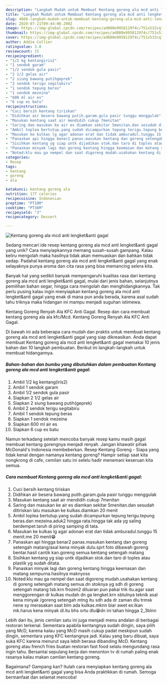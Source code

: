 ```yaml
---
description: "Langkah Mudah untuk Membuat Kentang goreng ala mcd anti lengket&amp;amp;anti gagal, Sempurna"
title: "Langkah Mudah untuk Membuat Kentang goreng ala mcd anti lengket&amp;amp;anti gagal, Sempurna"
slug: 4668-langkah-mudah-untuk-membuat-kentang-goreng-ala-mcd-anti-lengket-and-amp-anti-gagal-sempurna
date: 2020-07-21T09:44:00.290Z
image: https://img-global.cpcdn.com/recipes/ad080e9958129f4c/751x532cq70/kentang-goreng-ala-mcd-anti-lengketanti-gagal-foto-resep-utama.jpg
thumbnail: https://img-global.cpcdn.com/recipes/ad080e9958129f4c/751x532cq70/kentang-goreng-ala-mcd-anti-lengketanti-gagal-foto-resep-utama.jpg
cover: https://img-global.cpcdn.com/recipes/ad080e9958129f4c/751x532cq70/kentang-goreng-ala-mcd-anti-lengketanti-gagal-foto-resep-utama.jpg
author: Addie Collier
ratingvalue: 3.8
reviewcount: 15
recipeingredient:
- "1/2 kg kentangiris2"
- "1 sendok garam"
- "1/2 sendok gula pasir"
- "2 1/2 gelas air"
- "2 siung bawang putihgeprek"
- "2 sendok terigu segitabiru"
- "1 sendok tepung beras"
- "1 sendok mezeina"
- "600 ml air es"
- "6 cup es batu"
recipeinstructions:
- "Cuci bersih kentang tiriskan"
- "Didihkan air besera bawang putih.garam.gula pasir tunggu menggulak"
- "Masukan kentang saat air mendidih cukup 7menitan"
- "Saring dan masukan ke air es diamkan sekitar 5menitan.dan sesudah ditiriskan lalu masukan ke kulkas.diamkan 20 menit"
- "Ambil toplea bertutup.yang sudah dicampurkan tepung terigu.tepung beras.dan mezeina.aduk2 hingga rata.hingga tak ada yg saling berdempet.taruh di piring samping di tata."
- "Masukan ke kulkas lg agar adonan erat dan tidak amburadul.tunggu 15 menit.me 20 menit😁"
- "Panaskan api hingga benar2 panas.masukan kentang dan goreng setengah matang/asal kena minyak dulu.sprt foto dibawah goreng bentar.hasil cantik kan.goreng semua kentang setengah matang"
- "Sisihkan kentang yg siap untk dijadikan stok.dan taro di toples atau plastik yg sudah ditata."
- "Panaskan minyak lagi dan goreng kentang hingga keemasan dan matang sempurna.hasilnya maknyoss"
- "Noted:klu mau ga nempel dan saat digoreng mudah.usahakan kentang di goreng setengah matang semua.dn stoknya yg sdh di goreng setengah matang tsb.krn frozen2 diluaran pun pakai trik itu.agar saat menggorengan dr kulkas mudah dn ga lengket.krn sbtulnya teknik asal kena minyak /goreng setengah mtng itu sdh ada dr zaman dlu trmsk nene sy merasakan saat blm ada kulkas.mknn biar awet ex:ikan mk.harus kena minyak dl.itu bhs ortu dlu😁dn ini tahan hingga 2_3blnn"
categories:
- Resep
tags:
- kentang
- goreng
- ala

katakunci: kentang goreng ala 
nutrition: 177 calories
recipecuisine: Indonesian
preptime: "PT10M"
cooktime: "PT36M"
recipeyield: "3"
recipecategory: Dessert

---
```



![Kentang goreng ala mcd anti lengket&amp;anti gagal](https://img-global.cpcdn.com/recipes/ad080e9958129f4c/751x532cq70/kentang-goreng-ala-mcd-anti-lengketanti-gagal-foto-resep-utama.jpg)

Sedang mencari ide resep kentang goreng ala mcd anti lengket&amp;anti gagal yang unik? Cara menyiapkannya memang susah-susah gampang. Kalau keliru mengolah maka hasilnya tidak akan memuaskan dan bahkan tidak sedap. Padahal kentang goreng ala mcd anti lengket&amp;anti gagal yang enak selayaknya punya aroma dan cita rasa yang bisa memancing selera kita.

Banyak hal yang sedikit banyak mempengaruhi kualitas rasa dari kentang goreng ala mcd anti lengket&amp;anti gagal, mulai dari jenis bahan, selanjutnya pemilihan bahan segar, hingga cara mengolah dan menghidangkannya. Tak perlu pusing kalau ingin menyiapkan kentang goreng ala mcd anti lengket&amp;anti gagal yang enak di mana pun anda berada, karena asal sudah tahu triknya maka hidangan ini mampu menjadi suguhan istimewa.

Kentang Goreng Renyah Ala KFC Anti Gagal. Resep dan cara membuat kentang goreng ala ala kfc/Mcd. Kentang Goreng Renyah Ala KFC Anti Gagal.


Di bawah ini ada beberapa cara mudah dan praktis untuk membuat kentang goreng ala mcd anti lengket&amp;anti gagal yang siap dikreasikan. Anda dapat membuat Kentang goreng ala mcd anti lengket&amp;anti gagal memakai 10 jenis bahan dan 10 langkah pembuatan. Berikut ini langkah-langkah untuk membuat hidangannya.

<!--inarticleads1-->

##### Bahan-bahan dan bumbu yang dibutuhkan dalam pembuatan Kentang goreng ala mcd anti lengket&amp;anti gagal:

1. Ambil 1/2 kg kentang(iris2)
1. Ambil 1 sendok garam
1. Ambil 1/2 sendok gula pasir
1. Siapkan 2 1/2 gelas air
1. Siapkan 2 siung bawang putih(geprek)
1. Ambil 2 sendok terigu segitabiru
1. Ambil 1 sendok tepung beras
1. Siapkan 1 sendok mezeina
1. Siapkan 600 ml air es
1. Siapkan 6 cup es batu


Namun terkadang setelah mencoba banyak resep kamu masih gagal membuat kentang gorengnya menjadi renyah. Jangan khawatir pihak McDonald&#39;s Indonesia membeberkan. Resep Kentang Goreng - Siapa yang tidak kenal dengan namanya kentang goreng? Hampir setiap saat kita nongkrong di cafe, cemilan satu ini selelu hadir menemani keseruan kita semua. 

<!--inarticleads2-->

##### Cara membuat Kentang goreng ala mcd anti lengket&amp;anti gagal:

1. Cuci bersih kentang tiriskan
1. Didihkan air besera bawang putih.garam.gula pasir tunggu menggulak
1. Masukan kentang saat air mendidih cukup 7menitan
1. Saring dan masukan ke air es diamkan sekitar 5menitan.dan sesudah ditiriskan lalu masukan ke kulkas.diamkan 20 menit
1. Ambil toplea bertutup.yang sudah dicampurkan tepung terigu.tepung beras.dan mezeina.aduk2 hingga rata.hingga tak ada yg saling berdempet.taruh di piring samping di tata.
1. Masukan ke kulkas lg agar adonan erat dan tidak amburadul.tunggu 15 menit.me 20 menit😁
1. Panaskan api hingga benar2 panas.masukan kentang dan goreng setengah matang/asal kena minyak dulu.sprt foto dibawah goreng bentar.hasil cantik kan.goreng semua kentang setengah matang
1. Sisihkan kentang yg siap untk dijadikan stok.dan taro di toples atau plastik yg sudah ditata.
1. Panaskan minyak lagi dan goreng kentang hingga keemasan dan matang sempurna.hasilnya maknyoss
1. Noted:klu mau ga nempel dan saat digoreng mudah.usahakan kentang di goreng setengah matang semua.dn stoknya yg sdh di goreng setengah matang tsb.krn frozen2 diluaran pun pakai trik itu.agar saat menggorengan dr kulkas mudah dn ga lengket.krn sbtulnya teknik asal kena minyak /goreng setengah mtng itu sdh ada dr zaman dlu trmsk nene sy merasakan saat blm ada kulkas.mknn biar awet ex:ikan mk.harus kena minyak dl.itu bhs ortu dlu😁dn ini tahan hingga 2_3blnn


Lebih dari itu, jenis cemilan satu ini juga menjadi menu andalan di berbagai restoran terkenal. Sementara apabila kentangnya sudah dingin, saya pilih yang McD, karena kalau yang McD masih cukup padat meskipun sudah dingin, sementara yang KFC kentangnya jadi. Kalau yang baru dibuat, saya suka KFC karena menurut saya lebih berasa dibanding McD. Kentang goreng atau french fries buatan restoran fast food selalu mengundang rasa ingin tahu. Bersantai sepulang kerja dan menonton tv di rumah paling enak rasanya kalau makan camilan kentang goreng. 

Bagaimana? Gampang kan? Itulah cara menyiapkan kentang goreng ala mcd anti lengket&amp;anti gagal yang bisa Anda praktikkan di rumah. Semoga bermanfaat dan selamat mencoba!
